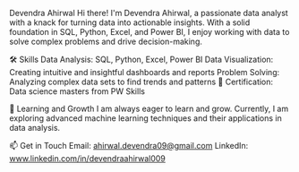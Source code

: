 Devendra Ahirwal
Hi there! I'm Devendra Ahirwal, a passionate data analyst with a knack for turning data into actionable insights. With a solid foundation in SQL, Python, Excel, and Power BI, 
I enjoy working with data to solve complex problems and drive decision-making.

🛠️ Skills
Data Analysis: SQL, Python, Excel, Power BI
Data Visualization: Creating intuitive and insightful dashboards and reports
Problem Solving: Analyzing complex data sets to find trends and patterns
📜 Certification: 
Data science masters from PW Skills

🌱 Learning and Growth
I am always eager to learn and grow. Currently, I am exploring advanced machine learning techniques and their applications in data analysis.

📫 Get in Touch
Email: ahirwal.devendra09@gmail.com
LinkedIn:  www.linkedin.com/in/devendraahirwal009

